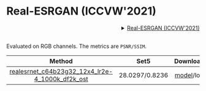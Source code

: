 # Real-ESRGAN (ICCVW'2021)

<!-- [ALGORITHM] -->

<details>
<summary align="right"><a href="https://arxiv.org/abs/1809.00219">Real-ESRGAN (ICCVW'2021)</a></summary>

```bibtex
@inproceedings{wang2021real,
  title={Real-ESRGAN: Training Real-World Blind Super-Resolution with Pure Synthetic data},
  author={Wang, Xintao and Xie, Liangbin and Dong, Chao and Shan, Ying},
  booktitle={Proceedings of the IEEE/CVF International Conference on Computer Vision Workshop (ICCVW)},
  pages={1905--1914},
  year={2021}
}
```

</details>

<br/>

Evaluated on RGB channels. The metrics are `PSNR/SSIM`.

|                                                                Method                                                                |      Set5      |                                                                      Download                                                                     |
|:------------------------------------------------------------------------------------------------------------------------------------:|:--------------:|:-------------------------------------------------------------------------------------------------------------------------------------------------:|
| [realesrnet_c64b23g32_12x4_lr2e-4_1000k_df2k_ost](/configs/restorers/real_esrgan/realesrnet_c64b23g32_12x4_lr2e-4_1000k_df2k_ost.py) | 28.0297/0.8236 | [model](https://download.openmmlab.com/mmediting/restorers/real_esrgan/realesrnet_c64b23g32_12x4_lr2e-4_1000k_df2k_ost_20210816-4ae3b5a4.pth)/log |
